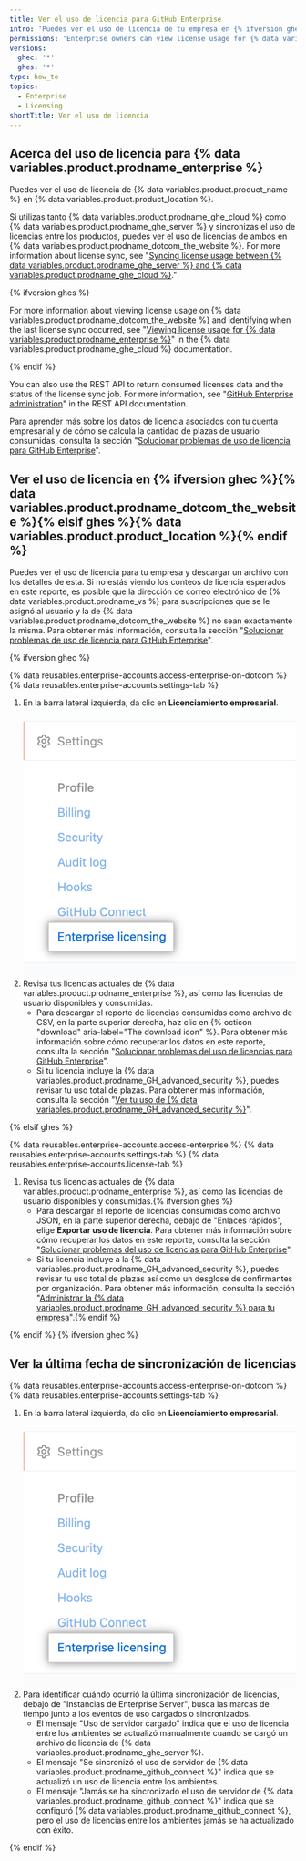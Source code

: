 ```yaml
---
title: Ver el uso de licencia para GitHub Enterprise
intro: 'Puedes ver el uso de licencia de tu empresa en {% ifversion ghec %}{% data variables.product.prodname_dotcom_the_website %}{% elsif ghes %}{% data variables.product.product_location %}{% endif %}.'
permissions: 'Enterprise owners can view license usage for {% data variables.product.prodname_enterprise %}.'
versions:
  ghec: '*'
  ghes: '*'
type: how_to
topics:
  - Enterprise
  - Licensing
shortTitle: Ver el uso de licencia
---
```


## Acerca del uso de licencia para {% data variables.product.prodname_enterprise %}

Puedes ver el uso de licencia de {% data variables.product.product_name %} en {% data variables.product.product_location %}.

Si utilizas tanto {% data variables.product.prodname_ghe_cloud %} como {% data variables.product.prodname_ghe_server %} y sincronizas el uso de licencias entre los productos, puedes ver el uso de licencias de ambos en {% data variables.product.prodname_dotcom_the_website %}. For more information about license sync, see "[Syncing license usage between {% data variables.product.prodname_ghe_server %} and {% data variables.product.prodname_ghe_cloud %}](/billing/managing-your-license-for-github-enterprise/syncing-license-usage-between-github-enterprise-server-and-github-enterprise-cloud)."

{% ifversion ghes %}

For more information about viewing license usage on {% data variables.product.prodname_dotcom_the_website %} and identifying when the last license sync occurred, see "[Viewing license usage for {% data variables.product.prodname_enterprise %}](/enterprise-cloud@latest/billing/managing-your-license-for-github-enterprise/viewing-license-usage-for-github-enterprise)" in the {% data variables.product.prodname_ghe_cloud %} documentation.

{% endif %}

You can also use the REST API to return consumed licenses data and the status of the license sync job. For more information, see "[GitHub Enterprise administration](/enterprise-cloud@latest/rest/enterprise-admin/license)" in the REST API documentation.

Para aprender más sobre los datos de licencia asociados con tu cuenta empresarial y de cómo se calcula la cantidad de plazas de usuario consumidas, consulta la sección "[Solucionar problemas de uso de licencia para GitHub Enterprise](/billing/managing-your-license-for-github-enterprise/troubleshooting-license-usage-for-github-enterprise)".


## Ver el uso de licencia en {% ifversion ghec %}{% data variables.product.prodname_dotcom_the_website %}{% elsif ghes %}{% data variables.product.product_location %}{% endif %}

Puedes ver el uso de licencia para tu empresa y descargar un archivo con los detalles de esta. Si no estás viendo los conteos de licencia esperados en este reporte, es posible que la dirección de correo electrónico de {% data variables.product.prodname_vs %} para suscripciones que se le asignó al usuario y la de {% data variables.product.prodname_dotcom_the_website %} no sean exactamente la misma. Para obtener más información, consulta la sección "[Solucionar problemas de uso de licencia para GitHub Enterprise](/billing/managing-your-license-for-github-enterprise/troubleshooting-license-usage-for-github-enterprise)".

{% ifversion ghec %}

{% data reusables.enterprise-accounts.access-enterprise-on-dotcom %}
{% data reusables.enterprise-accounts.settings-tab %}
1. En la barra lateral izquierda, da clic en **Licenciamiento empresarial**. ![Pestaña de "Licencias empresariales" en la barra lateral de configuración para la cuenta empresarial](/assets/images/help/enterprises/enterprise-licensing-tab.png)
1. Revisa tus licencias actuales de {% data variables.product.prodname_enterprise %}, así como las licencias de usuario disponibles y consumidas.
    - Para descargar el reporte de licencias consumidas como archivo de CSV, en la parte superior derecha, haz clic en {% octicon "download" aria-label="The download icon" %}. Para obtener más información sobre cómo recuperar los datos en este reporte, consulta la sección "[Solucionar problemas del uso de licencias para GitHub Enterprise](/billing/managing-your-license-for-github-enterprise/troubleshooting-license-usage-for-github-enterprise)".
    - Si tu licencia incluye la {% data variables.product.prodname_GH_advanced_security %}, puedes revisar tu uso total de plazas. Para obtener más información, consulta la sección "[Ver tu uso de {% data variables.product.prodname_GH_advanced_security %}](/billing/managing-billing-for-github-advanced-security/viewing-your-github-advanced-security-usage)".

{% elsif ghes %}

{% data reusables.enterprise-accounts.access-enterprise %}
{% data reusables.enterprise-accounts.settings-tab %}
{% data reusables.enterprise-accounts.license-tab %}
1. Revisa tus licencias actuales de {% data variables.product.prodname_enterprise %}, así como las licencias de usuario disponibles y consumidas.{% ifversion ghes %}
    - Para descargar el reporte de licencias consumidas como archivo JSON, en la parte superior derecha, debajo de "Enlaces rápidos", elige **Exportar uso de licencia**. Para obtener más información sobre cómo recuperar los datos en este reporte, consulta la sección "[Solucionar problemas del uso de licencias para GitHub Enterprise](/billing/managing-your-license-for-github-enterprise/troubleshooting-license-usage-for-github-enterprise)".
    - Si tu licencia incluye a la {% data variables.product.prodname_GH_advanced_security %}, puedes revisar tu uso total de plazas así como un desglose de confirmantes por organización. Para obtener más información, consulta la sección "[Administrar la {% data variables.product.prodname_GH_advanced_security %} para tu empresa](/admin/advanced-security)".{% endif %}

{% endif %}
{% ifversion ghec %}
## Ver la última fecha de sincronización de licencias

{% data reusables.enterprise-accounts.access-enterprise-on-dotcom %}
{% data reusables.enterprise-accounts.settings-tab %}
1. En la barra lateral izquierda, da clic en **Licenciamiento empresarial**. ![Pestaña de "Licencias empresariales" en la barra lateral de configuración para la cuenta empresarial](/assets/images/help/enterprises/enterprise-licensing-tab.png)
1. Para identificar cuándo ocurrió la última sincronización de licencias, debajo de "Instancias de Enterprise Server", busca las marcas de tiempo junto a los eventos de uso cargados o sincronizados.
   - El mensaje "Uso de servidor cargado" indica que el uso de licencia entre los ambientes se actualizó manualmente cuando se cargó un archivo de licencia de {% data variables.product.prodname_ghe_server %}.
   - El mensaje "Se sincronizó el uso de servidor de {% data variables.product.prodname_github_connect %}" indica que se actualizó un uso de licencia entre los ambientes.
   - El mensaje "Jamás se ha sincronizado el uso de servidor de {% data variables.product.prodname_github_connect %}" indica que se configuró {% data variables.product.prodname_github_connect %}, pero el uso de licencias entre los ambientes jamás se ha actualizado con éxito.

{% endif %}
